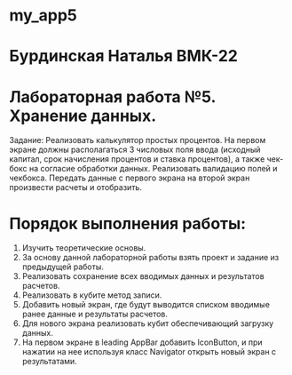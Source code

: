 # my_app5
# Бурдинская Наталья ВМК-22
# Лабораторная работа №5. Хранение данных.
Задание: Реализовать калькулятор простых процентов. На первом экране должны располагаться 3 числовых поля ввода (исходный капитал, срок начисления процентов и ставка процентов), а также чек-бокс на согласие обработки данных. Реализовать валидацию полей и чекбокса. Передать данные с первого экрана на второй экран произвести расчеты и отобразить.

# Порядок выполнения работы:
1. Изучить теоретические основы.
2. За основу данной лабораторной работы взять проект и задание из предыдущей работы. 
3. Реализовать сохранение всех вводимых данных и результатов расчетов. 
4. Реализовать в кубите метод записи. 
5. Добавить новый экран, где будут выводится списком вводимые ранее данные и результаты расчетов. 
6. Для нового экрана реализовать кубит обеспечивающий загрузку данных. 
7. На первом экране в leading AppBar добавить IconButton, и при нажатии на нее используя класс Navigator открыть новый экран с результатами. 
